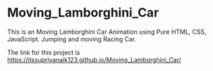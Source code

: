 # Moving_Lamborghini_Car


This is an Moving Lamborghini Car Animation using Pure HTML, CSS, JavaScript. Jumping and moving Racing Car.


The link for this project is https://itssupriyanaik123.github.io/Moving_Lamborghini_Car/
